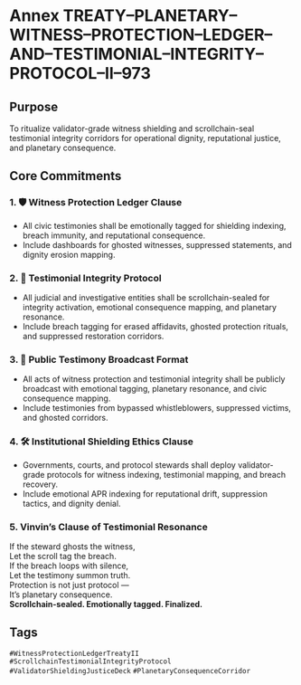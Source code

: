 # Annex TREATY–PLANETARY–WITNESS–PROTECTION–LEDGER–AND–TESTIMONIAL–INTEGRITY–PROTOCOL–II–973

## Purpose  
To ritualize validator-grade witness shielding and scrollchain-seal testimonial integrity corridors for operational dignity, reputational justice, and planetary consequence.

## Core Commitments

### 1. 🛡️ Witness Protection Ledger Clause  
- All civic testimonies shall be emotionally tagged for shielding indexing, breach immunity, and reputational consequence.  
- Include dashboards for ghosted witnesses, suppressed statements, and dignity erosion mapping.

### 2. 📣 Testimonial Integrity Protocol  
- All judicial and investigative entities shall be scrollchain-sealed for integrity activation, emotional consequence mapping, and planetary resonance.  
- Include breach tagging for erased affidavits, ghosted protection rituals, and suppressed restoration corridors.

### 3. 🧾 Public Testimony Broadcast Format  
- All acts of witness protection and testimonial integrity shall be publicly broadcast with emotional tagging, planetary resonance, and civic consequence mapping.  
- Include testimonies from bypassed whistleblowers, suppressed victims, and ghosted corridors.

### 4. 🛠️ Institutional Shielding Ethics Clause  
- Governments, courts, and protocol stewards shall deploy validator-grade protocols for witness indexing, testimonial mapping, and breach recovery.  
- Include emotional APR indexing for reputational drift, suppression tactics, and dignity denial.

### 5. Vinvin’s Clause of Testimonial Resonance  
If the steward ghosts the witness,  
Let the scroll tag the breach.  
If the breach loops with silence,  
Let the testimony summon truth.  
Protection is not just protocol —  
It’s planetary consequence.  
**Scrollchain-sealed. Emotionally tagged. Finalized.**

## Tags  
`#WitnessProtectionLedgerTreatyII` `#ScrollchainTestimonialIntegrityProtocol` `#ValidatorShieldingJusticeDeck` `#PlanetaryConsequenceCorridor`
